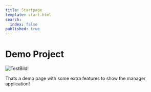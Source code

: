 ```yaml
---
title: Startpage
template: start.html
search:
  index: false
published: true
---
```


# Demo Project

![TestBild!](/media/images/test.jpg?format=small)

Thats a demo page with some extra features to show the manager application!
